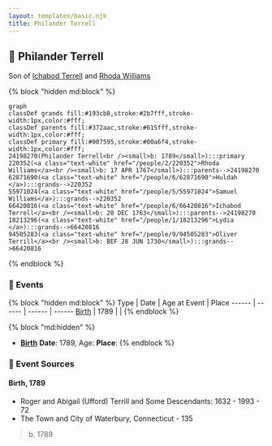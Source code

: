 ```yaml
---
layout: templates/basic.njk
title: Philander Terrell
---
```

## 🔵 Philander Terrell

Son of [Ichabod Terrell](/people/6/66420816) and [Rhoda Williams](/people/2/220352)

{% block "hidden md:block" %}
```mermaid
graph
classDef grands fill:#193cb8,stroke:#2b7fff,stroke-width:1px,color:#fff;
classDef parents fill:#372aac,stroke:#615fff,stroke-width:1px,color:#fff;
classDef primary fill:#007595,stroke:#00a6f4,stroke-width:1px,color:#fff;
24198270(Philander Terrell<br /><small>b: 1789</small>):::primary
220352(<a class="text-white" href="/people/2/220352">Rhoda Williams</a><br /><small>b: 17 APR 1767</small>):::parents-->24198270
62871690(<a class="text-white" href="/people/6/62871690">Huldah </a>):::grands-->220352
55971024(<a class="text-white" href="/people/5/55971024">Samuel Williams</a>):::grands-->220352
66420816(<a class="text-white" href="/people/6/66420816">Ichabod Terrell</a><br /><small>b: 20 DEC 1763</small>):::parents-->24198270
18213296(<a class="text-white" href="/people/1/18213296">Lydia </a>):::grands-->66420816
94505283(<a class="text-white" href="/people/9/94505283">Oliver Terrill</a><br /><small>b: BEF 28 JUN 1730</small>):::grands-->66420816
```
{% endblock %}

### 📆 Events

{% block "hidden md:block" %}
Type | Date | Age at Event | Place
------ | ------ | ------ | ------
[Birth](#event-event-2) | 1789 |  |
{% endblock %}

{% block "md:hidden" %}
- **[Birth](#event-event-2)**
**Date**: 1789, Age:
**Place**:
{% endblock %}

### 📰 Event Sources

#### <a id="event-event-2"></a> Birth, 1789
* Roger and Abigail (Ufford) Terrill and Some Descendants: 1632 - 1993  - 72
* The Town and City of Waterbury, Connecticut  - 135
>   
  > b. 1789